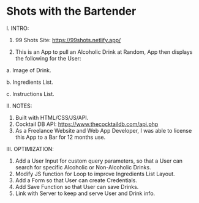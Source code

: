# Shots with the Bartender

I. INTRO:

1. 99 Shots Site: https://99shots.netlify.app/

2. This is an App to pull an Alcoholic Drink at Random, App then displays the following for the User:

  a. Image of Drink.
  
  b. Ingredients List.
  
  c. Instructions List.

II. NOTES: 

  1. Built with HTML/CSS/JS/API.
  2. Cocktail DB API: https://www.thecocktaildb.com/api.php
  3. As a Freelance Website and Web App Developer, I was able to license this App to a Bar for 12 months use.

III. OPTIMIZATION: 

  1. Add a User Input for custom query parameters, so that a User can search for specific Alcoholic or Non-Alcoholic Drinks.
  2. Modify JS function for Loop to improve Ingredients List Layout. 
  3. Add a Form so that User can create Credentials.
  4. Add Save Function so that User can save Drinks.
  5. Link with Server to keep and serve User and Drink info.
